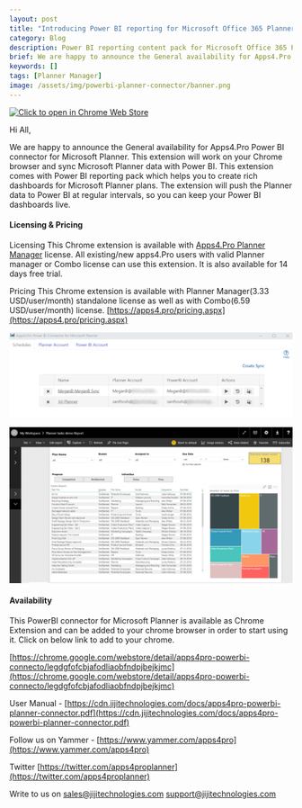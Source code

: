 ```yaml
---
layout: post
title: "Introducing Power BI reporting for Microsoft Office 365 Planner"
category: Blog
description: Power BI reporting content pack for Microsoft Office 365 Planner
brief: We are happy to announce the General availability for Apps4.Pro Power BI connector for Microsoft Planner. This extension will work on your Chrome browser and sync Microsoft Planner data with Power BI.
keywords: []
tags: [Planner Manager]
image: /assets/img/powerbi-planner-connector/banner.png
---
```


[![Click to open in Chrome Web
Store](/assets/img/chrome-webstore-icon.png)](https://chrome.google.com/webstore/detail/apps4pro-powerbi-connecto/legdgfofcbjafodliaobfndpjbejkjmc)

Hi All, 

 We are happy to announce the General availability for Apps4.Pro Power
BI connector for Microsoft Planner. This extension will work on your
Chrome browser and sync Microsoft Planner data with Power BI. This
extension comes with Power BI reporting pack which helps you to create
rich dashboards for Microsoft Planner plans. The extension will push the
Planner data to Power BI at regular intervals, so you can keep your
Power BI dashboards live.

#### Licensing & Pricing 

Licensing
 This Chrome extension is available with [Apps4.Pro Planner
Manager](https://apps4.pro/planner-manager.aspx) license. All
existing/new apps4.Pro users with valid Planner manager or Combo license
can use this extension. It is also available for 14 days free trial.

Pricing
 This Chrome extension is available with Planner Manager(3.33
USD/user/month) standalone license as well as with Combo(6.59
USD/user/month) license. 
 [https://apps4.pro/pricing.aspx](https://apps4.pro/pricing.aspx)

![](/assets/img/powerbi-reporting-for-microsoft-planner/powerbi-connector-for-planner.png)

![](/assets/img/powerbi-reporting-for-microsoft-planner/powerbi-planner-dashboard.png)

#### Availability 

This PowerBI connector for Microsoft Planner is available as Chrome
Extension and can be added to your chrome browser in order to start
using it. Click on below link to add to your chrome. 

[https://chrome.google.com/webstore/detail/apps4pro-powerbi-connecto/legdgfofcbjafodliaobfndpjbejkjmc](https://chrome.google.com/webstore/detail/apps4pro-powerbi-connecto/legdgfofcbjafodliaobfndpjbejkjmc)

 User Manual -
[https://cdn.jijitechnologies.com/docs/apps4pro-powerbi-planner-connector.pdf](https://cdn.jijitechnologies.com/docs/apps4pro-powerbi-planner-connector.pdf)

Follow us on
 Yammer -
[https://www.yammer.com/apps4pro](https://www.yammer.com/apps4pro) 

 Twitter 
[https://twitter.com/apps4proplanner](https://twitter.com/apps4proplanner)


 Write to us on
 sales@jijitechnologies.com
 support@jijitechnologies.com
